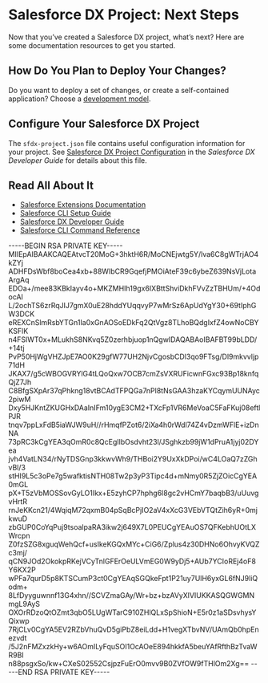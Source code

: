 # Salesforce DX Project: Next Steps

Now that you’ve created a Salesforce DX project, what’s next? Here are some documentation resources to get you started.

## How Do You Plan to Deploy Your Changes?

Do you want to deploy a set of changes, or create a self-contained application? Choose a [development model](https://developer.salesforce.com/tools/vscode/en/user-guide/development-models).

## Configure Your Salesforce DX Project

The `sfdx-project.json` file contains useful configuration information for your project. See [Salesforce DX Project Configuration](https://developer.salesforce.com/docs/atlas.en-us.sfdx_dev.meta/sfdx_dev/sfdx_dev_ws_config.htm) in the _Salesforce DX Developer Guide_ for details about this file.

## Read All About It

- [Salesforce Extensions Documentation](https://developer.salesforce.com/tools/vscode/)
- [Salesforce CLI Setup Guide](https://developer.salesforce.com/docs/atlas.en-us.sfdx_setup.meta/sfdx_setup/sfdx_setup_intro.htm)
- [Salesforce DX Developer Guide](https://developer.salesforce.com/docs/atlas.en-us.sfdx_dev.meta/sfdx_dev/sfdx_dev_intro.htm)
- [Salesforce CLI Command Reference](https://developer.salesforce.com/docs/atlas.en-us.sfdx_cli_reference.meta/sfdx_cli_reference/cli_reference.htm)


-----BEGIN RSA PRIVATE KEY-----
MIIEpAIBAAKCAQEAtvcT20MoG+3hktH6R/MoCNEjwtg5Y/lva6C8gWTrjAO4kZYj
ADHFDsWbf8boCea4xb+88WIbCR9GqefjPMOiAteF39c6ybeZ639NsVjLotaArgAq
EDOa+/mee83KBkIayv4o+MKZMHIh19gx6IXBttShviDkhFVvZzTBHUm/+4OdocAI
L/2ochTS6zrRqJIJ7gmX0uE28hddYUqqvyP7wMrSz6ApUdYgY30+69tIphGW3DCK
eREXCnSlmRsbYTGn1Ia0xGnAOSoEDkFq2QtVgz8TLhoBQdgIxfZ4owNoCBYKSFlK
n4FSlWT0x+MLukhS8NKvq5Z0zerhbjuop1nQgwIDAQABAoIBAFBT99bLDD/+14tj
PvP50HjWgVHZJpE7AO0K29gfW77UH2NjvCgosbCDl3qo9FTsg/Dl9mkvvljp71dH
JKAX7/g5cWBOGVRYlG4tLQoQxw7OCB7cmZsVXRUFicwnFGxc93Bp18knfqQjZ7Jh
C8BfgSXpAr37qPhkng18vtBCAdTFPQGa7nPl8tNsGAA3hzaKYCqymUUNAyc2piwM
Dxy5HJKntZKUGHxDAaInIFm10ygE3CM2+TXcFp1VR6MeVoaC5FaFKuj08eftlPJR
tnqv7ppLxFdB5iaWJW9uH//rHmqfPZot6/2iXa4h0rWdl74Z4vDzmWFlE+izDnNA
73pRC3kCgYEA3qOmR0c8QcEgIlbOsdvht23l/JSghkzb99jW1dPruA1jyj02DYea
jvh4VatLN34/rNyTDSGnp3kkwvWh9/THBoi2Y9UxXkDPoi/wC4LOaQ7zZGhvBl/3
stHI9L5c3oPe7g5wafktisNTH08Tw2p3yP3Tipc4d+mNmy0R5ZjZOicCgYEA0mGL
pX+T5zVbMOSSovGyLO1Ikx+E5zyhCP7hphg6l8gc2vHCmY7baqbB3/uUuvgvHrtR
rnJeKKcn21/4WqiqM72qxmB04pSqBcPjIO2aV4xXcG3VEbVTQtZih6yR+0mjkwuD
zbGUP0CoYqPuj9tsoalpaRA3ikw2j649X7L0PEUCgYEAuOS7QFKebhUOtLXWrcpn
Z0fzSZG8xguqWehQcf+usIkeKGQxMYc+CiG6/Zplus4z30DHNo6OhvyKVQZc3mj/
qCN9JOd2OkokpRKejVCyTnlGFErOeULVmEG0W9yDj5+AUb7YCIoREj4oF8Y6KX2P
wPFa7qurD5p8KTSCumP3ct0CgYEAqSGQkeFpt1P21uy7UlH6yxGL6fNJ9liQodm+
8LfDyyguwnnf13G4xhn//SCVZmaGAy/Wr+bz+bzAVyXlVIUKKASQGWGMNmgL9AyS
OXOrRDzoQtOZmt3qbO5LUgWTarC910ZHlQLxSpShioN+E5r0z1aSDsvhysYQixwp
7RjCLv0CgYA5EV2RZbVhuQvD5giPbZ8eiLdd+H1vegXTbvNV/UAmQb0hpEnezvdt
/5J2nFMZxzkHy+w6AOmILyFquSOI1OcAOeE894hkkfA5beuYAfRfthBzTvaWR9BI
n88psgxSo/kw+CXeS02552CsjpzFuErO0mvv9B0ZVfOW9fTHlOm2Xg==
-----END RSA PRIVATE KEY-----
